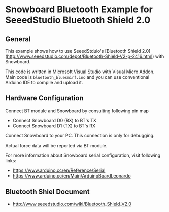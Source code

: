 Snowboard Bluetooth Example for SeeedStudio Bluetooth Shield 2.0
================================================================

General
-------
This example shows how to use SeeedStduio's [Bluetooth Shield 2.0] (http://www.seeedstudio.com/depot/Bluetooth-Shield-V2-p-2416.html) with Snowboard.

This code is written in Microsoft Visual Studio with Visual Micro Addon.
Main code is `bluetooth_bluesmirf.ino` and you can use conventional Arduino IDE to compile and upload it.

Hardware Configuration
----------------------
Connect BT module and Snowboard by consulting following pin map
* Connect Snowboard D0 (RX) to BT's TX
* Connect Snowboard D1 (TX) to BT's RX

Connect Snowboard to your PC. This connection is only for debugging.

Actual force data will be reported via BT module.

For more information about Snowboard serial configuration, visit following links:
* https://www.arduino.cc/en/Reference/Serial
* https://www.arduino.cc/en/Main/ArduinoBoardLeonardo

Bluetooth Shiel Document
------------------------
* http://www.seeedstudio.com/wiki/Bluetooth_Shield_V2.0
